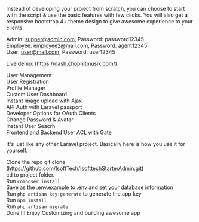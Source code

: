 
Instead of developing your project from scratch, you can choose to start with the script & use the basic features with few clicks. You will also get a responsive bootstrap 4+ theme design to give awesome experience to your clients.

Admin: supper@admin.com, Password: password12345<br />
Employee: employee2@mail.com, Password: agent12345<br />
User: user@mail.com, Password: user12345<br />

Live demo: (https://dash.chophitmusik.com/)<br />

User Management<br />
User Registration<br />
Profile Manager<br />
Custom User Dashboard<br />
Instant image upload with Ajax<br />
API Auth with Laravel passport<br />
Developer Options for OAuth Clients<br />
Change Password & Avatar<br />
Instant User Seacrh<br />
Frontend and Backend User ACL with Gate<br />

It's just like any other Laravel project. Basically here is how you use it for yourself. 

Clone the repo git clone (https://github.com/IsoftTech/IsofttechStarterAdmin.git)<br />
cd to project folder.<br />
Run ```composer install```<br />
Save as the .env.example to .env and set your database information<br />
Run ```php artisan key:generate``` to generate the app key<br />
Run ```npm install```<br />
Run ```php artisan migrate```<br />
Done !!! Enjoy Customizing and building awesome app
